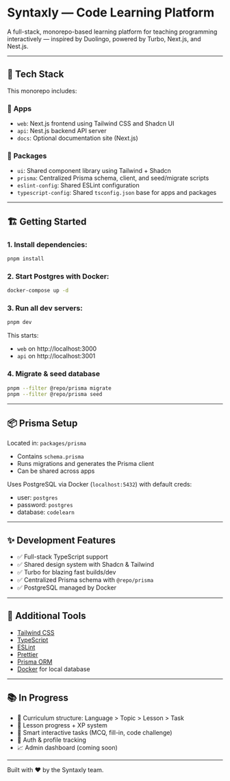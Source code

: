 # Syntaxly — Code Learning Platform

A full-stack, monorepo-based learning platform for teaching programming interactively — inspired by Duolingo, powered by Turbo, Next.js, and Nest.js.

---

## 🚀 Tech Stack

This monorepo includes:

### 🧠 **Apps**

- `web`: Next.js frontend using Tailwind CSS and Shadcn UI
- `api`: Nest.js backend API server
- `docs`: Optional documentation site (Next.js)

### 🧱 **Packages**

- `ui`: Shared component library using Tailwind + Shadcn
- `prisma`: Centralized Prisma schema, client, and seed/migrate scripts
- `eslint-config`: Shared ESLint configuration
- `typescript-config`: Shared `tsconfig.json` base for apps and packages

---

## 🏗️ Getting Started

### 1. Install dependencies:

```bash
pnpm install
```

### 2. Start Postgres with Docker:

```bash
docker-compose up -d
```

### 3. Run all dev servers:

```bash
pnpm dev
```

This starts:

- `web` on http://localhost:3000
- `api` on http://localhost:3001

### 4. Migrate & seed database

```bash
pnpm --filter @repo/prisma migrate
pnpm --filter @repo/prisma seed
```

---

## 📦 Prisma Setup

Located in: `packages/prisma`

- Contains `schema.prisma`
- Runs migrations and generates the Prisma client
- Can be shared across apps

Uses PostgreSQL via Docker (`localhost:5432`) with default creds:

- user: `postgres`
- password: `postgres`
- database: `codelearn`

---

## ✨ Development Features

- ✅ Full-stack TypeScript support
- ✅ Shared design system with Shadcn & Tailwind
- ✅ Turbo for blazing fast builds/dev
- ✅ Centralized Prisma schema with `@repo/prisma`
- ✅ PostgreSQL managed by Docker

---

## 🔧 Additional Tools

- [Tailwind CSS](https://tailwindcss.com/)
- [TypeScript](https://www.typescriptlang.org/)
- [ESLint](https://eslint.org/)
- [Prettier](https://prettier.io)
- [Prisma ORM](https://www.prisma.io/)
- [Docker](https://www.docker.com/) for local database

---

## 📚 In Progress

- 🧩 Curriculum structure: Language > Topic > Lesson > Task
- 🧪 Lesson progress + XP system
- 🧠 Smart interactive tasks (MCQ, fill-in, code challenge)
- 🔐 Auth & profile tracking
- 📈 Admin dashboard (coming soon)

---

Built with ❤️ by the Syntaxly team.
